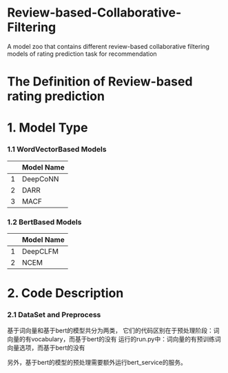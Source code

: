 # Review-based-Collaborative-Filtering
A model zoo that contains different review-based collaborative filtering models of rating prediction task for recommendation

# The Definition of Review-based rating prediction 


# 1. Model Type
### 1.1 WordVectorBased Models
&ensp; | Model Name
---|---
1 | DeepCoNN
2 | DARR
3 | MACF

### 1.2 BertBased Models
&ensp; | Model Name
---|---
1 | DeepCLFM
2 | NCEM

# 2. Code Description
### 2.1 DataSet and Preprocess



基于词向量和基于bert的模型共分为两类，
它们的代码区别在于预处理阶段：词向量的有vocabulary，而基于bert的没有
运行的run.py中：词向量的有预训练词向量选项，而基于bert的没有

另外，基于bert的模型的预处理需要额外运行bert_service的服务。

